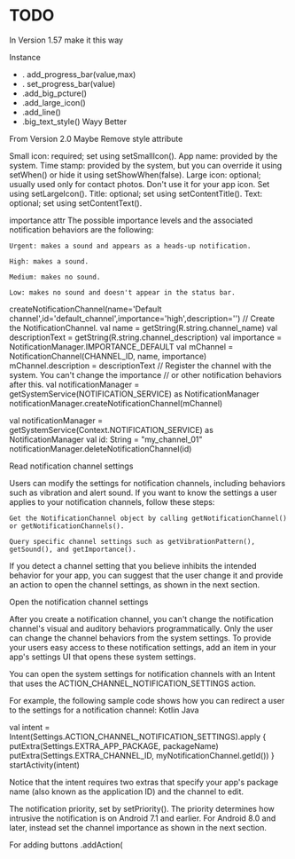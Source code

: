 # TODO

In Version 1.57 make it this way

Instance
- . add_progress_bar(value,max)
- . set_progress_bar(value)
- .add_big_pcture()
- .add_large_icon()
- .add_line()
- .big_text_style()
Wayy Better

From Version 2.0 Maybe Remove style attribute


Small icon: required; set using setSmallIcon().
App name: provided by the system.
Time stamp: provided by the system, but you can override it using setWhen() or hide it using setShowWhen(false).
Large icon: optional; usually used only for contact photos. Don't use it for your app icon. Set using setLargeIcon().
Title: optional; set using setContentTitle().
Text: optional; set using setContentText().

importance attr
The possible importance levels and the associated notification behaviors are the following:

    Urgent: makes a sound and appears as a heads-up notification.

    High: makes a sound.

    Medium: makes no sound.

    Low: makes no sound and doesn't appear in the status bar.


createNotificationChannel(name='Default channel',id='default_channel',importance='high',description='')
 // Create the NotificationChannel.
    val name = getString(R.string.channel_name)
    val descriptionText = getString(R.string.channel_description)
    val importance = NotificationManager.IMPORTANCE_DEFAULT
    val mChannel = NotificationChannel(CHANNEL_ID, name, importance)
    mChannel.description = descriptionText
    // Register the channel with the system. You can't change the importance
    // or other notification behaviors after this.
    val notificationManager = getSystemService(NOTIFICATION_SERVICE) as NotificationManager
    notificationManager.createNotificationChannel(mChannel)

val notificationManager = getSystemService(Context.NOTIFICATION_SERVICE) as NotificationManager
val id: String = "my_channel_01"
notificationManager.deleteNotificationChannel(id)




Read notification channel settings

Users can modify the settings for notification channels, including behaviors such as vibration and alert sound. If you want to know the settings a user applies to your notification channels, follow these steps:

    Get the NotificationChannel object by calling getNotificationChannel() or getNotificationChannels().

    Query specific channel settings such as getVibrationPattern(), getSound(), and getImportance().

If you detect a channel setting that you believe inhibits the intended behavior for your app, you can suggest that the user change it and provide an action to open the channel settings, as shown in the next section.




Open the notification channel settings

After you create a notification channel, you can't change the notification channel's visual and auditory behaviors programmatically. Only the user can change the channel behaviors from the system settings. To provide your users easy access to these notification settings, add an item in your app's settings UI that opens these system settings.

You can open the system settings for notification channels with an Intent that uses the ACTION_CHANNEL_NOTIFICATION_SETTINGS action.

For example, the following sample code shows how you can redirect a user to the settings for a notification channel:
Kotlin
Java

val intent = Intent(Settings.ACTION_CHANNEL_NOTIFICATION_SETTINGS).apply {
    putExtra(Settings.EXTRA_APP_PACKAGE, packageName)
    putExtra(Settings.EXTRA_CHANNEL_ID, myNotificationChannel.getId())
}
startActivity(intent)

Notice that the intent requires two extras that specify your app's package name (also known as the application ID) and the channel to edit.




The notification priority, set by setPriority(). The priority determines how intrusive the notification is on Android 7.1 and earlier. For Android 8.0 and later, instead set the channel importance as shown in the next section.

For adding buttons
.addAction(